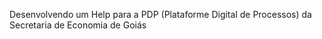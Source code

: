 Desenvolvendo um Help para a PDP (Plataforme Digital de Processos) da Secretaria de Economia de Goiás
